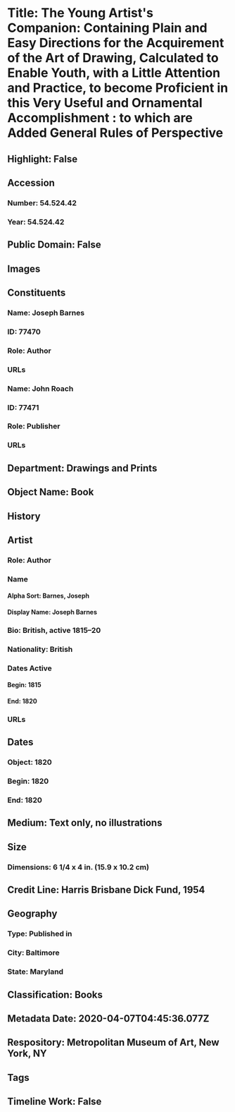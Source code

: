 # Title: The Young Artist's Companion: Containing Plain and Easy Directions for the Acquirement of the Art of Drawing, Calculated to Enable Youth, with a Little Attention and Practice, to become Proficient in this Very Useful and Ornamental Accomplishment : to which are Added General Rules of Perspective
## Highlight: False
## Accession
### Number: 54.524.42
### Year: 54.524.42
## Public Domain: False
## Images
## Constituents
### Name: Joseph Barnes
### ID: 77470
### Role: Author
### URLs
### Name: John Roach
### ID: 77471
### Role: Publisher
### URLs
## Department: Drawings and Prints
## Object Name: Book
## History
## Artist
### Role: Author
### Name
#### Alpha Sort: Barnes, Joseph
#### Display Name: Joseph Barnes
### Bio: British, active 1815–20
### Nationality: British
### Dates Active
#### Begin: 1815
#### End: 1820
### URLs
## Dates
### Object: 1820
### Begin: 1820
### End: 1820
## Medium: Text only, no illustrations
## Size
### Dimensions: 6 1/4 x 4 in. (15.9 x 10.2 cm)
## Credit Line: Harris Brisbane Dick Fund, 1954
## Geography
### Type: Published in
### City: Baltimore
### State: Maryland
## Classification: Books
## Metadata Date: 2020-04-07T04:45:36.077Z
## Respository: Metropolitan Museum of Art, New York, NY
## Tags
## Timeline Work: False